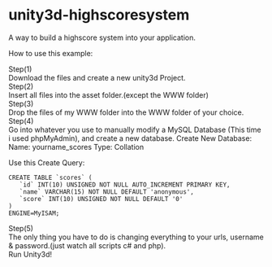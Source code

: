 # unity3d-highscoresystem
A way to build a highscore system into your application.

How to use this example:

Step(1)<br>
Download the files and create a new unity3d Project.<br>
Step(2)<br>
Insert all files into the asset folder.(except the WWW folder)<br>
Step(3)<br>
Drop the files of my WWW folder into the WWW folder of your choice.<br>
Step(4)<br>
Go into whatever you use to manually modify a MySQL Database (This time i used phpMyAdmin), and create a new database.
Create New Database:
Name: yourname_scores 
Type: Collation

Use this Create Query:<br>
~~~~
CREATE TABLE `scores` (
   `id` INT(10) UNSIGNED NOT NULL AUTO_INCREMENT PRIMARY KEY,
   `name` VARCHAR(15) NOT NULL DEFAULT 'anonymous',
   `score` INT(10) UNSIGNED NOT NULL DEFAULT '0'
)
ENGINE=MyISAM;
~~~~

Step(5)<br>
The only thing you have to do is changing everything to your urls, username & password.(just watch all scripts c# and php).<br>
Run Unity3d!<br>
